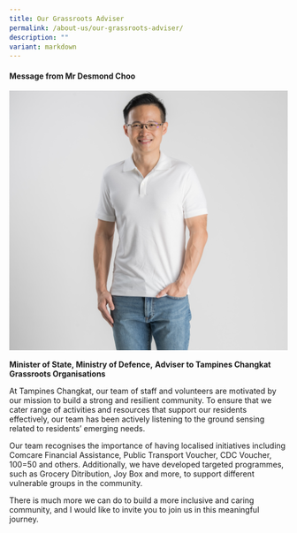 ```yaml
---
title: Our Grassroots Adviser
permalink: /about-us/our-grassroots-adviser/
description: ""
variant: markdown
---
```

#### Message from Mr Desmond Choo

<img style="width:600px" src="/images/About%20Us/for%20website.jpg">

**Minister of State, Ministry of Defence,**
**Adviser to Tampines Changkat Grassroots Organisations**


At Tampines Changkat, our team of staff and volunteers are motivated by our mission to build a strong and resilient community. To ensure that we cater range of activities and resources that support our residents effectively, our team has been actively listening to the ground sensing related to residents’ emerging needs.

Our team recognises the importance of having localised initiatives including Comcare Financial Assistance, Public Transport Voucher, CDC Voucher, 100=50 and others. Additionally, we have developed targeted programmes, such as Grocery Ditribution, Joy Box and more, to support different vulnerable groups in the community.

There is much more we can do to build a more inclusive and caring community, and I would like to invite you to join us in this meaningful journey.